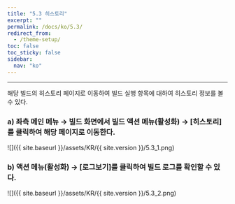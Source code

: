 ```yaml
---
title: "5.3 히스토리"
excerpt: ""
permalink: /docs/ko/5.3/
redirect_from:
  - /theme-setup/
toc: false
toc_sticky: false
sidebar:
  nav: "ko"
---
```


---
해당 빌드의 히스토리 페이지로 이동하여 빌드 실행 항목에 대하여 히스토리 정보를 볼 수 있다.

### a\) 좌측 메인 메뉴 → 빌드 화면에서 빌드 액션 메뉴\(활성화\) → [히스토리]를 클릭하여 해당 페이지로 이동한다.
![]({{ site.baseurl }}/assets/KR/{{ site.version }}/5.3_1.png)

### b\) 액션 메뉴(활성화) → [로그보기]를 클릭하여 빌드 로그를 확인할 수 있다.
![]({{ site.baseurl }}/assets/KR/{{ site.version }}/5.3_2.png)
